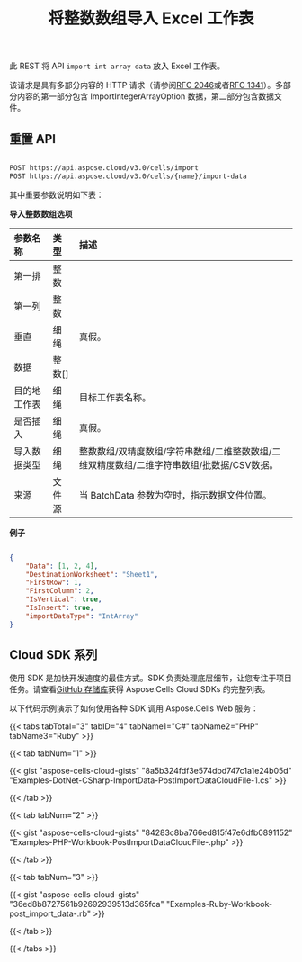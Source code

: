 ﻿---
title: 将整数数组导入 Excel 工作表
linktitle: 导入整数数组
type: docs
url: /zh/import/integer-array/
aliases: [/import-integer-array-into-excel-worksheet/,/import-integer-array-into-worksheet/,/import-data/integer-array/]
keywords: Import integer array data into Excel files
description: Aspose.Cells Cloud REST API 支持将整数数组数据导入 Excel 文件。SDK 支持多种开发语言。包括 Android、C#、Go、Java、NodeJS、Perl、PHP、Python、Ruby 和 swift
weight: 30
kwords: Excel、Office 云、REST API、电子表格、PDF、CSV、Json、Markdwon、将整数数组导入 Excel 工作表
---
此 REST 将 API `import int array data` 放入 Excel 工作表。

该请求是具有多部分内容的 HTTP 请求（请参阅[RFC 2046](http://tools.ietf.org/html/rfc2046#page-17)或者[RFC 1341](http://www.w3.org/Protocols/rfc1341/7_2_Multipart.html)）。多部分内容的第一部分包含 ImportIntegerArrayOption 数据，第二部分包含数据文件。

## 重置 API

```bash

POST https://api.aspose.cloud/v3.0/cells/import
POST https://api.aspose.cloud/v3.0/cells/{name}/import-data

```

其中重要参数说明如下表：


**导入整数数组选项**

|参数名称|类型|描述|
|:- |:- |:- |
|第一排|整数||
|第一列|整数||
|垂直|细绳|真假。|
|数据|整数[]||
|目的地工作表|细绳|目标工作表名称。|
|是否插入|细绳|真假。|
|导入数据类型|细绳|整数数组/双精度数组/字符串数组/二维整数数组/二维双精度数组/二维字符串数组/批数据/CSV数据。|
|来源|文件源|当 BatchData 参数为空时，指示数据文件位置。|



**例子**

```JSON

{
    "Data": [1, 2, 4],
    "DestinationWorksheet": "Sheet1",
    "FirstRow": 1,
    "FirstColumn": 2,
    "IsVertical": true,
    "IsInsert": true,
    "importDataType": "IntArray"
}

```
## Cloud SDK 系列

使用 SDK 是加快开发速度的最佳方式。SDK 负责处理底层细节，让您专注于项目任务。请查看[GitHub 存储库](https://github.com/aspose-cells-cloud)获得 Aspose.Cells Cloud SDKs 的完整列表。

以下代码示例演示了如何使用各种 SDK 调用 Aspose.Cells Web 服务：


{{< tabs tabTotal="3" tabID="4" tabName1="C#" tabName2="PHP" tabName3="Ruby" >}}

{{< tab tabNum="1" >}}

{{< gist "aspose-cells-cloud-gists" "8a5b324fdf3e574dbd747c1a1e24b05d" "Examples-DotNet-CSharp-ImportData-PostImportDataCloudFile-1.cs" >}}

{{< /tab >}}

{{< tab tabNum="2" >}}

{{< gist "aspose-cells-cloud-gists" "84283c8ba766ed815f47e6dfb0891152" "Examples-PHP-Workbook-PostImportDataCloudFile-.php" >}}

{{< /tab >}}

{{< tab tabNum="3" >}}

{{< gist "aspose-cells-cloud-gists" "36ed8b8727561b92692939513d365fca" "Examples-Ruby-Workbook-post_import_data-.rb" >}}

{{< /tab >}}

{{< /tabs >}}




